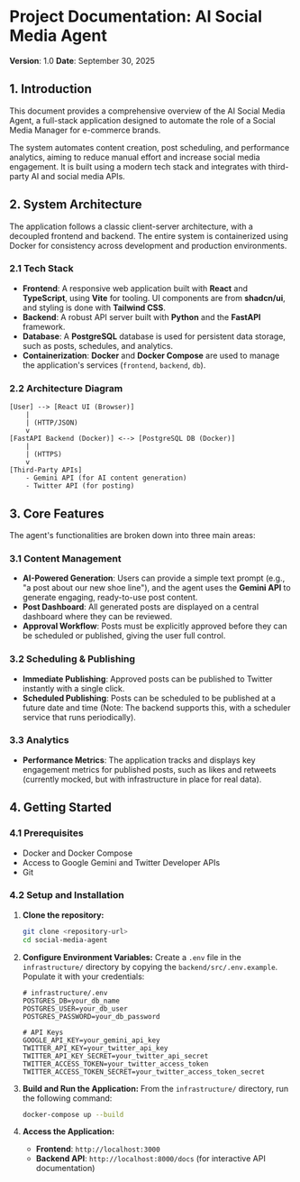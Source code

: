 # Project Documentation: AI Social Media Agent

**Version**: 1.0
**Date**: September 30, 2025

## 1. Introduction

This document provides a comprehensive overview of the AI Social Media Agent, a full-stack application designed to automate the role of a Social Media Manager for e-commerce brands.

The system automates content creation, post scheduling, and performance analytics, aiming to reduce manual effort and increase social media engagement. It is built using a modern tech stack and integrates with third-party AI and social media APIs.

## 2. System Architecture

The application follows a classic client-server architecture, with a decoupled frontend and backend. The entire system is containerized using Docker for consistency across development and production environments.

### 2.1 Tech Stack

*   **Frontend**: A responsive web application built with **React** and **TypeScript**, using **Vite** for tooling. UI components are from **shadcn/ui**, and styling is done with **Tailwind CSS**.
*   **Backend**: A robust API server built with **Python** and the **FastAPI** framework.
*   **Database**: A **PostgreSQL** database is used for persistent data storage, such as posts, schedules, and analytics.
*   **Containerization**: **Docker** and **Docker Compose** are used to manage the application's services (`frontend`, `backend`, `db`).

### 2.2 Architecture Diagram

```
[User] --> [React UI (Browser)]
    |
    | (HTTP/JSON)
    v
[FastAPI Backend (Docker)] <--> [PostgreSQL DB (Docker)]
    |
    | (HTTPS)
    v
[Third-Party APIs]
    - Gemini API (for AI content generation)
    - Twitter API (for posting)
```

## 3. Core Features

The agent's functionalities are broken down into three main areas:

### 3.1 Content Management

*   **AI-Powered Generation**: Users can provide a simple text prompt (e.g., "a post about our new shoe line"), and the agent uses the **Gemini API** to generate engaging, ready-to-use post content.
*   **Post Dashboard**: All generated posts are displayed on a central dashboard where they can be reviewed.
*   **Approval Workflow**: Posts must be explicitly approved before they can be scheduled or published, giving the user full control.

### 3.2 Scheduling & Publishing

*   **Immediate Publishing**: Approved posts can be published to Twitter instantly with a single click.
*   **Scheduled Publishing**: Posts can be scheduled to be published at a future date and time (Note: The backend supports this, with a scheduler service that runs periodically).

### 3.3 Analytics

*   **Performance Metrics**: The application tracks and displays key engagement metrics for published posts, such as likes and retweets (currently mocked, but with infrastructure in place for real data).

## 4. Getting Started

### 4.1 Prerequisites

*   Docker and Docker Compose
*   Access to Google Gemini and Twitter Developer APIs
*   Git

### 4.2 Setup and Installation

1.  **Clone the repository:**
    ```bash
    git clone <repository-url>
    cd social-media-agent
    ```

2.  **Configure Environment Variables:**
    Create a `.env` file in the `infrastructure/` directory by copying the `backend/src/.env.example`. Populate it with your credentials:
    ```
    # infrastructure/.env
    POSTGRES_DB=your_db_name
    POSTGRES_USER=your_db_user
    POSTGRES_PASSWORD=your_db_password

    # API Keys
    GOOGLE_API_KEY=your_gemini_api_key
    TWITTER_API_KEY=your_twitter_api_key
    TWITTER_API_KEY_SECRET=your_twitter_api_secret
    TWITTER_ACCESS_TOKEN=your_twitter_access_token
    TWITTER_ACCESS_TOKEN_SECRET=your_twitter_access_token_secret
    ```

3.  **Build and Run the Application:**
    From the `infrastructure/` directory, run the following command:
    ```bash
    docker-compose up --build
    ```

4.  **Access the Application:**
    *   **Frontend**: `http://localhost:3000`
    *   **Backend API**: `http://localhost:8000/docs` (for interactive API documentation)
